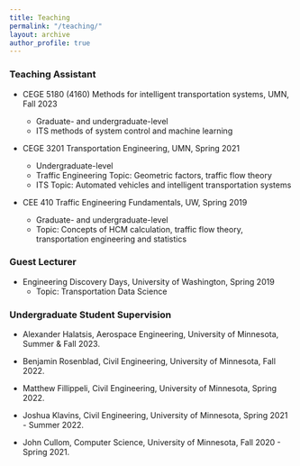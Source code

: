 ```yaml
---
title: Teaching
permalink: "/teaching/"
layout: archive
author_profile: true
---
```


<!--
{% include base_path %}
{% for post in site.teaching reversed %}
  {% include archive-single.html %}
{% endfor %}
-->

### Teaching Assistant

<!-- * <a href="https://zhiyongcui.com/CEE412_CET522/"><i class='fa fa-book'></i> CEE 412 / CET 512: Transportation Data Management and Visualization </a> -->
* CEGE 5180 (4160) Methods for intelligent transportation systems, UMN, Fall 2023 
	* Graduate- and undergraduate-level
	* ITS methods of system control and machine learning
* CEGE 3201 Transportation Engineering, UMN, Spring 2021 
	* Undergraduate-level
	* Traffic Engineering Topic: Geometric factors, traffic flow theory
	* ITS Topic: Automated vehicles and intelligent transportation systems

* CEE 410 Traffic Engineering Fundamentals, UW, Spring 2019 
	* Graduate- and undergraduate-level
	* Topic: Concepts of HCM calculation, traffic flow theory, transportation engineering and statistics


### Guest Lecturer

* Engineering Discovery Days, University of Washington, Spring 2019
	* Topic: Transportation Data Science

### Undergraduate Student Supervision
* Alexander Halatsis, Aerospace Engineering, University of Minnesota, Summer & Fall 2023.
  	  
* Benjamin Rosenblad, Civil Engineering, University of Minnesota, Fall 2022.
  
* Matthew Fillippeli, Civil Engineering, University of Minnesota, Spring 2022.

* Joshua Klavins, Civil Engineering, University of Minnesota, Spring 2021 - Summer 2022.

* John Cullom, Computer Science, University of Minnesota, Fall 2020 - Spring 2021.

<br/>
<script type='text/javascript' id='clustrmaps' src='//cdn.clustrmaps.com/map_v2.js?cl=ffffff&w=a&t=tt&d=mOLq8ml6_8GeJFfRaOGlKt1qOHfyBzpQU0YGiQEZeOA'></script>

  
